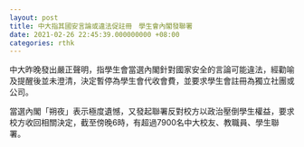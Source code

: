 ```yaml
---
layout: post
title: 中大指其國安言論或違法促註冊　學生會內閣發聯署
date: 2021-02-26 22:45:39.000000000 +08:00
categories: rthk
---
```


中大昨晚發出嚴正聲明，指學生會當選內閣針對國家安全的言論可能違法，經勸喻及提醒後並未澄清，決定暫停為學生會代收會費，並要求學生會註冊為獨立社團或公司。

當選內閣「朔夜」表示極度遺憾，又發起聯署反對校方以政治壓倒學生權益，要求校方收回相關決定，截至傍晚6時，有超過7900名中大校友、教職員、學生聯署。
